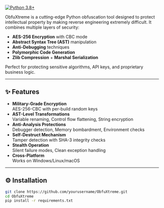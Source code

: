 [![Python 3.8+](https://img.shields.io/badge/python-3.8+-blue.svg)](https://www.python.org/downloads/)

ObfuXtreme is a cutting-edge Python obfuscation tool designed to protect intellectual property by making reverse engineering extremely difficult. It combines multiple layers of security:

- **AES-256 Encryption** with CBC mode
- **Abstract Syntax Tree (AST)** manipulation
- **Anti-Debugging** techniques
- **Polymorphic Code Generation**
- **Zlib Compression** + **Marshal Serialization**

Perfect for protecting sensitive algorithms, API keys, and proprietary business logic.

---

## ✨ Features

- **Military-Grade Encryption**  
  AES-256-CBC with per-build random keys
- **AST-Level Transformations**  
  Variable renaming, Control flow flattening, String encryption
- **Anti-Analysis Protections**  
  Debugger detection, Memory bombardment, Environment checks
- **Self-Destruct Mechanism**  
  Tamper detection with SHA-3 integrity checks
- **Stealth Operation**  
  Silent failure modes, Clean exception handling
- **Cross-Platform**  
  Works on Windows/Linux/macOS

---

## ⚙️ Installation

```bash
git clone https://github.com/yourusername/ObfuXtreme.git
cd ObfuXtreme
pip install -r requirements.txt
